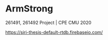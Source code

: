 # ArmStrong
261491, 261492 Project | CPE CMU 2020  

https://siri-thesis-default-rtdb.firebaseio.com/
